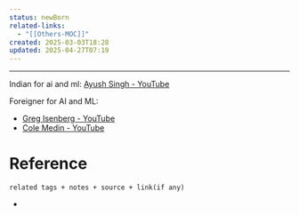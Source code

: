 ```yaml
---
status: newBorn
related-links:
  - "[[Others-MOC]]"
created: 2025-03-03T18:28
updated: 2025-04-27T07:19
---
```

---

Indian for ai and ml: [Ayush Singh - YouTube](https://www.youtube.com/@AyushSinghSh/videos)

Foreigner for AI and ML: 
- [Greg Isenberg - YouTube](https://www.youtube.com/@GregIsenberg)
- [Cole Medin - YouTube](https://www.youtube.com/@ColeMedin/videos)


# Reference
`related tags + notes + source + link(if any)`
 

- 